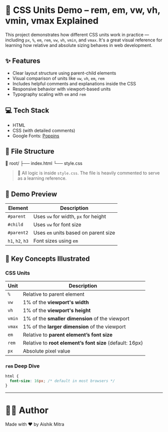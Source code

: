 # 📐 CSS Units Demo – rem, em, vw, vh, vmin, vmax Explained

This project demonstrates how different CSS units work in practice — including `px`, `%`, `em`, `rem`, `vw`, `vh`, `vmin`, and `vmax`. It's a great visual reference for learning how relative and absolute sizing behaves in web development.

## ✨ Features

- Clear layout structure using parent-child elements
- Visual comparison of units like `vw`, `vh`, `em`, `rem`
- Includes helpful comments and explanations inside the CSS
- Responsive behavior with viewport-based units
- Typography scaling with `em` and `rem`

## 💻 Tech Stack

- HTML
- CSS (with detailed comments)
- Google Fonts: [Poppins](https://fonts.google.com/specimen/Poppins)

## 📂 File Structure

📁 root/ ├── index.html └── style.css



> 📝 All logic is inside `style.css`. The file is heavily commented to serve as a learning reference.

## 📸 Demo Preview

| Element         | Description                         |
|----------------|-------------------------------------|
| `#parent`       | Uses `vw` for width, `px` for height |
| `#child`        | Uses `vw` for font size              |
| `#parent2`      | Uses `em` units based on parent size |
| `h1`, `h2`, `h3`| Font sizes using `em`                |

## 🧠 Key Concepts Illustrated

### CSS Units
| Unit    | Description                                           |
|---------|-------------------------------------------------------|
| `%`     | Relative to parent element                            |
| `vw`    | 1% of the **viewport's width**                        |
| `vh`    | 1% of the **viewport's height**                       |
| `vmin`  | 1% of the **smaller dimension** of the viewport       |
| `vmax`  | 1% of the **larger dimension** of the viewport        |
| `em`    | Relative to **parent element’s font size**            |
| `rem`   | Relative to **root element’s font size** (default: 16px) |
| `px`    | Absolute pixel value                                  |

### `rem` Deep Dive
```css
html {
  font-size: 16px; /* default in most browsers */
}
```


---------------------------------------------------------------------------
# 👨‍💻 Author
Made with ❤️ by Aishik Mitra
